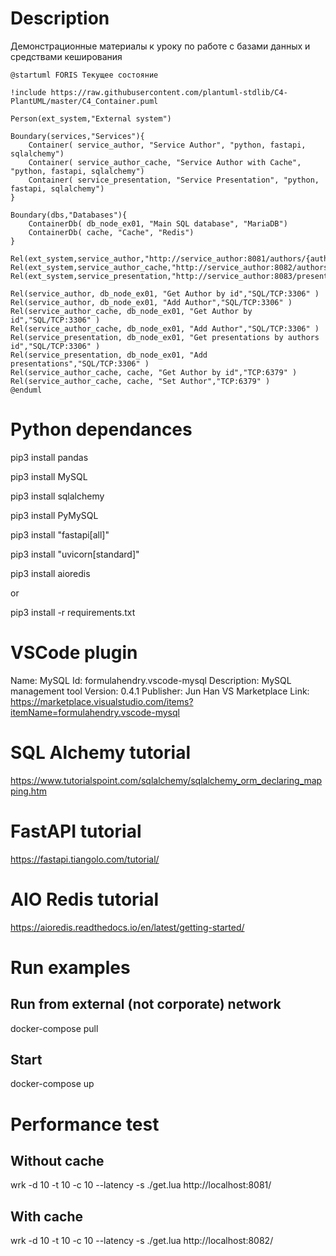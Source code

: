 # Description

Демонстрационные материалы к уроку по работе с базами данных и средствами кеширования

```plantuml
@startuml FORIS Текущее состояние

!include https://raw.githubusercontent.com/plantuml-stdlib/C4-PlantUML/master/C4_Container.puml

Person(ext_system,"External system")

Boundary(services,"Services"){
    Container( service_author, "Service Author", "python, fastapi, sqlalchemy")
    Container( service_author_cache, "Service Author with Cache", "python, fastapi, sqlalchemy")
    Container( service_presentation, "Service Presentation", "python, fastapi, sqlalchemy")
}

Boundary(dbs,"Databases"){
    ContainerDb( db_node_ex01, "Main SQL database", "MariaDB")
    ContainerDb( cache, "Cache", "Redis")
}

Rel(ext_system,service_author,"http://service_author:8081/authors/{author_id}")
Rel(ext_system,service_author_cache,"http://service_author:8082/authors/{author_id}")
Rel(ext_system,service_presentation,"http://service_author:8083/presentations/{author_id}")

Rel(service_author, db_node_ex01, "Get Author by id","SQL/TCP:3306" )
Rel(service_author, db_node_ex01, "Add Author","SQL/TCP:3306" )
Rel(service_author_cache, db_node_ex01, "Get Author by id","SQL/TCP:3306" )
Rel(service_author_cache, db_node_ex01, "Add Author","SQL/TCP:3306" )
Rel(service_presentation, db_node_ex01, "Get presentations by authors id","SQL/TCP:3306" )
Rel(service_presentation, db_node_ex01, "Add presentations","SQL/TCP:3306" )
Rel(service_author_cache, cache, "Get Author by id","TCP:6379" )
Rel(service_author_cache, cache, "Set Author","TCP:6379" )
@enduml
```

# Python dependances

pip3 install pandas

pip3 install MySQL

pip3 install sqlalchemy

pip3 install PyMySQL

pip3 install "fastapi[all]"

pip3 install "uvicorn[standard]"

pip3 install aioredis 

or

pip3 install -r requirements.txt

# VSCode plugin
Name: MySQL
Id: formulahendry.vscode-mysql
Description: MySQL management tool
Version: 0.4.1
Publisher: Jun Han
VS Marketplace Link: https://marketplace.visualstudio.com/items?itemName=formulahendry.vscode-mysql

# SQL Alchemy tutorial
https://www.tutorialspoint.com/sqlalchemy/sqlalchemy_orm_declaring_mapping.htm

# FastAPI tutorial
https://fastapi.tiangolo.com/tutorial/

# AIO Redis tutorial
https://aioredis.readthedocs.io/en/latest/getting-started/


# Run examples
## Run from external (not corporate) network
docker-compose pull
## Start
docker-compose up

# Performance test
## Without cache
wrk -d 10 -t 10 -c 10 --latency -s ./get.lua http://localhost:8081/
## With cache
wrk -d 10 -t 10 -c 10 --latency -s ./get.lua http://localhost:8082/